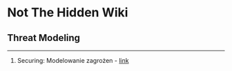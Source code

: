 # Not The Hidden Wiki

## Threat Modeling
-----

1. Securing: Modelowanie zagrożen - [link](https://www.securing.pl/pl/service/modelowanie-zagrozen/)